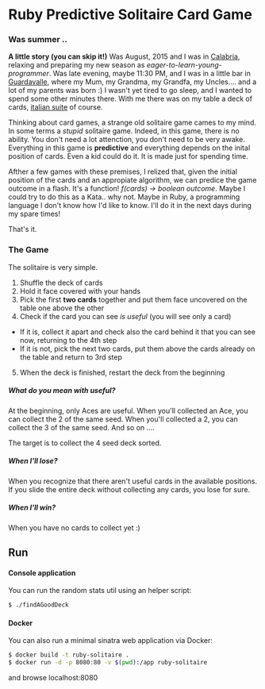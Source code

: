 # Ruby Predictive Solitaire Card Game

### Was summer ..
**A little story (you can skip it!)**
Was August, 2015 and I was in [Calabria](https://en.wikipedia.org/wiki/Calabria), relaxing and preparing my new season as *eager-to-learn-young-programmer*. Was late evening, maybe 11:30 PM, and I was in a little bar in [Guardavalle](https://en.wikipedia.org/wiki/Guardavalle), where my Mum, my Grandma, my Grandfa, my Uncles.... and a lot of my parents was born :) I wasn't yet tired to go sleep, and I wanted to spend some other minutes there. With me there was on my table a deck of cards, [italian suite](https://en.wikipedia.org/wiki/Playing_card#Italian_suits) of course.

Thinking about card games, a strange old solitaire game cames to my mind. In some terms a *stupid* solitaire game. Indeed, in this game, there is no ability. You don't need a lot attenction, you don't need to be very awake. Everything in this game is **predictive** and everything depends on the inital position of cards. Even a kid could do it. It is made just for spending time.

Afther a few games with these premises, I relized that, given the initial position of the cards and an appropiate algorithm, we can predice the game outcome in a flash. It's a function! *f(cards) -> boolean outcome*. Maybe I could try to do this as a Kata.. why not. Maybe in Ruby, a programming language I don't know how I'd like to know. I'll do it in the next days during my spare times!

That's it.

### The Game
The solitaire is very simple.

1. Shuffle the deck of cards
2. Hold it face covered with your hands
3. Pick the first **two cards** together and put them face uncovered on the table one above the other
4. Check if the card you can see *is useful* (you will see only a card)
  * If it is, collect it apart and check also the card behind it that you can see now, returning to the 4th step
  * If it is not, pick the next two cards, put them above the cards already on the table and return to 3rd step
5. When the deck is finished, restart the deck from the beginning

##### What do you mean with *useful*?
At the beginning, only Aces are useful. When you'll collected an Ace, you can collect the 2 of the same seed. When you'll collected a 2, you can collect the 3 of the same seed. And so on ....

The target is to collect the 4 seed deck sorted.

##### When I'll lose?
When you recognize that there aren't useful cards in the available positions. If you slide the entire deck without collecting any cards, you lose for sure.

##### When I'll win?
When you have no cards to collect yet :)

## Run

#### Console application
You can run the random stats util using an helper script:

```bash
$ ./findAGoodDeck
```

#### Docker
You can also run a minimal sinatra web application via Docker:

```bash
$ docker build -t ruby-solitaire .
$ docker run -d -p 8080:80 -v $(pwd):/app ruby-solitaire
```

and browse localhost:8080
